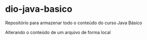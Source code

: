 # dio-java-basico
Repositório para armazenar todo o conteúdo do curso Java Básico

Alterando o conteúdo de um arquivo de forma local